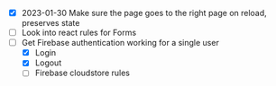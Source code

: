 - [x] 2023-01-30 Make sure the page goes to the right page on reload, preserves state
- [ ] Look into react rules for Forms
- [ ] Get Firebase authentication working for a single user
  - [x] Login
  - [x] Logout
  - [ ] Firebase cloudstore rules